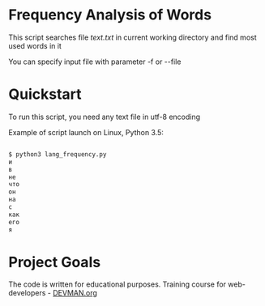 # Frequency Analysis of Words

This script searches file _text.txt_ in current working directory and find most used words in it

You can specify input file with parameter -f or --file

# Quickstart

To run this script, you need any text file in utf-8 encoding

Example of script launch on Linux, Python 3.5:

```bash

$ python3 lang_frequency.py 
и
в
не
что
он
на
с
как
его
я


```

# Project Goals

The code is written for educational purposes. Training course for web-developers - [DEVMAN.org](https://devman.org)
